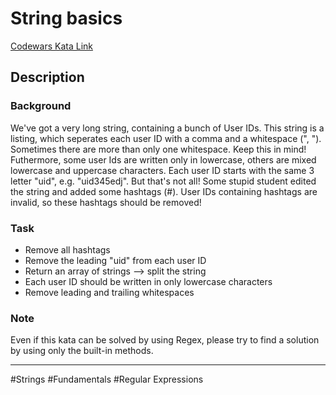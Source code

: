 # String basics

[Codewars Kata Link](https://www.codewars.com/kata/56326c13e63f90538d00004e/python)

## Description

### Background
We've got a very long string, containing a bunch of User IDs. This string is a listing, which seperates each user ID with a comma and a whitespace (", "). Sometimes there are more than only one whitespace. Keep this in mind! Futhermore, some user Ids are written only in lowercase, others are mixed lowercase and uppercase characters. Each user ID starts with the same 3 letter "uid", e.g. "uid345edj". But that's not all! Some stupid student edited the string and added some hashtags (#). User IDs containing hashtags are invalid, so these hashtags should be removed!

### Task
- Remove all hashtags
- Remove the leading "uid" from each user ID
- Return an array of strings --> split the string
- Each user ID should be written in only lowercase characters
- Remove leading and trailing whitespaces

### Note
Even if this kata can be solved by using Regex, please try to find a solution by using only the built-in methods.

---

#Strings #Fundamentals #Regular Expressions